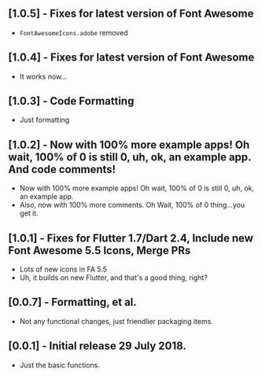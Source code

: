 
## [1.0.5] - Fixes for latest version of Font Awesome

* `FontAwesomeIcons.adobe` removed

## [1.0.4] - Fixes for latest version of Font Awesome

* It works now...

## [1.0.3] -  Code Formatting

* Just formatting

## [1.0.2] -  Now with 100% more example apps! Oh wait, 100% of 0 is still 0, uh, ok, an example app. And code comments!

*  Now with 100% more example apps! Oh wait, 100% of 0 is still 0, uh, ok, an example app.
*  Also, now with 100% more comments. Oh Wait, 100% of 0 thing...you get it.

## [1.0.1] - Fixes for Flutter 1.7/Dart 2.4, Include new Font Awesome 5.5 Icons, Merge PRs

*  Lots of new icons in FA 5.5
*  Uh, it builds on new Flutter, and that's a good thing, right?

## [0.0.7] - Formatting, et al.

*  Not any functional changes, just friendlier packaging items.


## [0.0.1] - Initial release 29 July 2018.

*  Just the basic functions.
